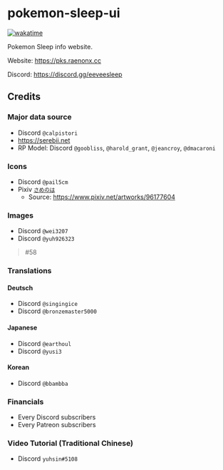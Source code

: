 # pokemon-sleep-ui

[![wakatime](https://wakatime.com/badge/user/9c3313d2-5936-4c7c-a318-28510e725dae/project/809a1333-d9ee-4528-aeec-32e6ff4ba693.svg?style=flat-square)](https://wakatime.com/badge/user/9c3313d2-5936-4c7c-a318-28510e725dae/project/809a1333-d9ee-4528-aeec-32e6ff4ba693)

Pokemon Sleep info website.

Website: https://pks.raenonx.cc

Discord: https://discord.gg/eeveesleep

## Credits

### Major data source

- Discord `@calpistori`
- https://serebii.net
- RP Model: Discord `@goobliss`, `@harold_grant`, `@jeancroy`, `@dmacaroni`

### Icons

- Discord `@pail5cm`
- Pixiv [`さめのは`](https://www.pixiv.net/users/72353164)
  - Source: https://www.pixiv.net/artworks/96177604

### Images

- Discord `@wei3207`
- Discord `@yuh926323`

> #58

### Translations

#### Deutsch

- Discord `@singingice`
- Discord `@bronzemaster5000`

#### Japanese

- Discord `@earthoul`
- Discord `@yusi3`

#### Korean

- Discord `@bbambba`

### Financials

- Every Discord subscribers
- Every Patreon subscribers

### Video Tutorial (Traditional Chinese)

- Discord `yuhsin#5108`
